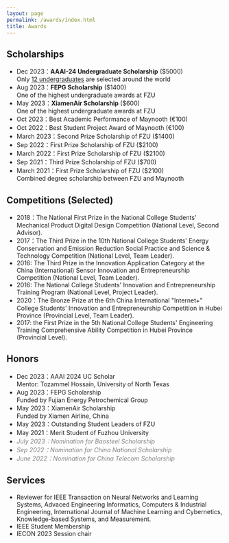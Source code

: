 ```yaml
---
layout: page
permalink: /awards/index.html
title: Awards
---
```


## Scholarships

- Dec 2023：**AAAI-24 Undergraduate Scholarship** ($5000)<br>Only [12 undergraduates](https://aaai-uc.github.io/) are selected around the world
- Aug 2023：**FEPG Scholarship** ($1400)<br>One of the highest undergraduate awards at FZU
- May 2023：**XiamenAir Scholarship** ($600)<br>One of the highest undergraduate awards at FZU
- Oct 2023：Best Academic Performance of Maynooth (€100)
- Oct 2022：Best Student Project Award of Maynooth (€100)
- March 2023：Second Prize Scholarship of FZU ($1400)
- Sep 2022：First Prize Scholarship of FZU ($2100)
- March 2022：First Prize Scholarship of FZU ($2100)
- Sep 2021：Third Prize Scholarship of FZU ($700)
- March 2021：First Prize Scholarship of FZU ($2100)<br>Combined degree scholarship between FZU and Maynooth<br>

## Competitions (Selected)

- 2018：The National First Prize in the National College Students' Mechanical Product Digital Design Competition (National Level, Second Advisor).
- 2017：The Third Prize in the 10th National College Students' Energy Conservation and Emission Reduction Social Practice and Science & Technology Competition (National Level, Team Leader).
- 2016: The Third Prize in the Innovation Application Category at the China (International) Sensor Innovation and Entrepreneurship Competition (National Level, Team Leader).
- 2016: The National College Students' Innovation and Entrepreneurship Training Program (National Level, Project Leader).
- 2020：The Bronze Prize at the 6th China International "Internet+" College Students' Innovation and Entrepreneurship Competition in Hubei Province (Provincial Level, Team Leader).
- 2017: the First Prize in the 5th National College Students' Engineering Training Comprehensive Ability Competition in Hubei Province (Provincial Level).

## Honors

- Dec 2023：AAAI 2024 UC Scholar<br>Mentor: Tozammel Hossain, University of North Texas
- Aug 2023：FEPG Scholarship<br>Funded by Fujian Energy Petrochemical Group
- May 2023：XiamenAir Scholarship<br>Funded by Xiamen Airline, China
- May 2023：Outstanding Student Leaders of FZU
- May 2021：Merit Student of Fuzhou University
- *<font color='gray'>July 2023：Nomination for Baosteel Scholarship</font>*
- *<font color='gray'>Sep 2022：Nomination for China National Scholarship</font>*
- *<font color='gray'>June 2022：Nomination for China Telecom Scholarship</font>*<br>

## Services

- Reviewer for IEEE Transaction on Neural Networks and Learning Systems, Advaced Engineering Informatics, Computers & Industrial Engineering, International Journal of Machine Learning and Cybernetics, Knowledge-based Systems, and Measurement.
- IEEE Student Membership
- IECON 2023 Session chair
